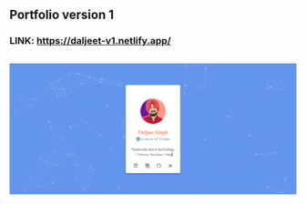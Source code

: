 ## Portfolio version 1 

### LINK: https://daljeet-v1.netlify.app/

## 
![alt text](img/screenshot.png)
